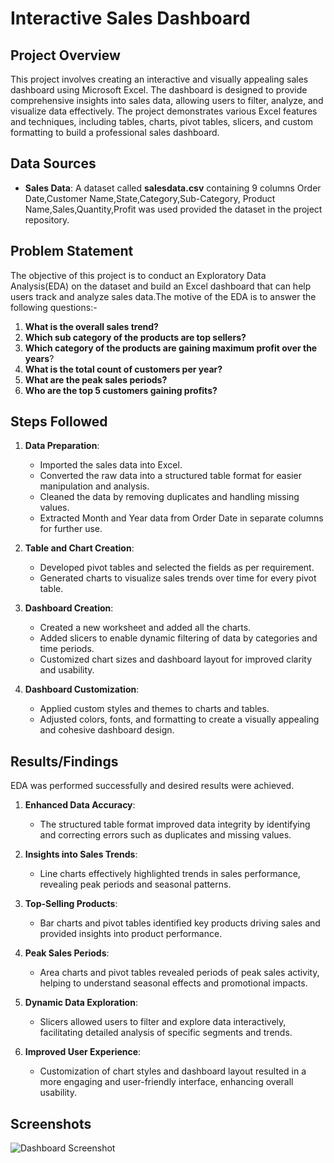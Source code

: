 # Interactive Sales Dashboard

## Project Overview

This project involves creating an interactive and visually appealing sales dashboard using Microsoft Excel. The dashboard is designed to provide comprehensive insights into sales data, allowing users to filter, analyze, and visualize data effectively. The project demonstrates various Excel features and techniques, including tables, charts, pivot tables, slicers, and custom formatting to build a professional sales dashboard.

## Data Sources

- **Sales Data**: A dataset called **salesdata.csv** containing 9 columns Order Date,Customer Name,State,Category,Sub-Category, Product Name,Sales,Quantity,Profit was used provided the dataset in the project repository.
  
## Problem Statement

The objective of this project is to conduct an Exploratory Data Analysis(EDA) on the dataset and build an Excel dashboard that can help users track and analyze sales data.The motive of the EDA is to answer the following questions:-

1. **What is the overall sales trend?**
2. **Which sub category of the products are top sellers?**
3. **Which category of the products are gaining maximum profit over the years**?
4. **What is the total count of customers per year?**
5. **What are the peak sales periods?**
6. **Who are the top 5 customers gaining profits?**


## Steps Followed

1. **Data Preparation**:
   - Imported the sales data into Excel.
   - Converted the raw data into a structured table format for easier manipulation and analysis.
   - Cleaned the data by removing duplicates and handling missing values.
   - Extracted Month and Year data from Order Date in separate columns for further use.

2. **Table and Chart Creation**:
   - Developed pivot tables and selected the fields as per requirement.
   - Generated charts to visualize sales trends over time for every pivot table.

3. **Dashboard Creation**:
   - Created a new worksheet and added all the charts.
   - Added slicers to enable dynamic filtering of data by categories and time periods.
   - Customized chart sizes and dashboard layout for improved clarity and usability.

5. **Dashboard Customization**:
   - Applied custom styles and themes to charts and tables.
   - Adjusted colors, fonts, and formatting to create a visually appealing and cohesive dashboard design.

## Results/Findings

EDA was performed successfully and desired results were achieved.

1. **Enhanced Data Accuracy**:
   - The structured table format improved data integrity by identifying and correcting errors such as duplicates and missing values.

2. **Insights into Sales Trends**:
   - Line charts effectively highlighted trends in sales performance, revealing peak periods and seasonal patterns.

3. **Top-Selling Products**:
   - Bar charts and pivot tables identified key products driving sales and provided insights into product performance.

4. **Peak Sales Periods**:
   - Area charts and pivot tables revealed periods of peak sales activity, helping to understand seasonal effects and promotional impacts.

5. **Dynamic Data Exploration**:
   - Slicers allowed users to filter and explore data interactively, facilitating detailed analysis of specific segments and trends.

6. **Improved User Experience**:
   - Customization of chart styles and dashboard layout resulted in a more engaging and user-friendly interface, enhancing overall usability.

## Screenshots

![Dashboard Screenshot](link_to_screenshot_image)
